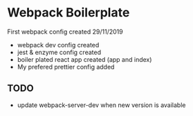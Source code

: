 # Webpack Boilerplate

First webpack config created 29/11/2019
* webpack dev config created
* jest & enzyme config created
* boiler plated react app created (app and index)
* My prefered prettier config added

## TODO 
* update webpack-server-dev when new version is available